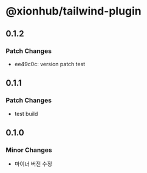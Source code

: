 # @xionhub/tailwind-plugin

## 0.1.2

### Patch Changes

- ee49c0c: version patch test

## 0.1.1

### Patch Changes

- test build

## 0.1.0

### Minor Changes

- 마이너 버전 수정
